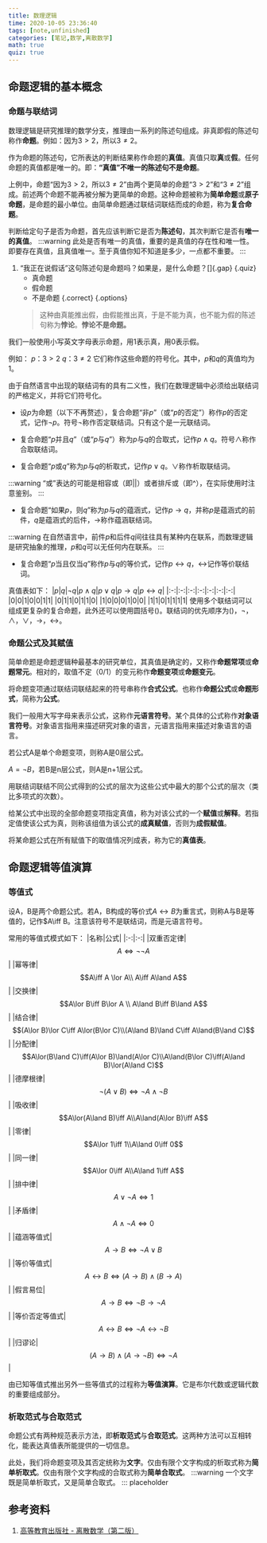```yaml
---
title: 数理逻辑
time: 2020-10-05 23:36:40
tags: [note,unfinished]
categories: [笔记,数学,离散数学]
math: true
quiz: true
---
```


## 命题逻辑的基本概念
### 命题与联结词
数理逻辑是研究推理的数学分支，推理由一系列的陈述句组成。非真即假的陈述句称作**命题**。例如：因为$3>2$，所以$3\not=2$。

作为命题的陈述句，它所表达的判断结果称作命题的**真值**。真值只取**真**或**假**。任何命题的真值都是唯一的。即：**“真值”不唯一的陈述句不是命题**。

上例中，命题“因为$3>2$，所以$3\not=2$”由两个更简单的命题“$3>2$”和“$3\not=2$”组成。前述两个命题不能再被分解为更简单的命题。这种命题被称为**简单命题**或**原子命题**，是命题的最小单位。由简单命题通过联结词联结而成的命题，称为**复合命题**。

判断给定句子是否为命题，首先应该判断它是否为**陈述句**，其次判断它是否有**唯一的真值**。
:::warning
此处是否有唯一的真值，重要的是真值的存在性和唯一性。即要存在真值，且真值唯一。至于真值你知不知道是多少，一点都不重要。
:::
1. “我正在说假话”这句陈述句是命题吗？如果是，是什么命题？[]{.gap} {.quiz}
    - 真命题
    - 假命题
    - 不是命题 {.correct}
{.options}
    > 这种由真能推出假，由假能推出真，于是不能为真，也不能为假的陈述句称为**悖论**。**悖论不是命题。**


我们一般使用小写英文字母表示命题，用1表示真，用0表示假。

例如：
$p$：$3>2$
$q$：$3\not=2$
它们称作这些命题的符号化。其中，$p$和$q$的真值均为1。

由于自然语言中出现的联结词有的具有二义性，我们在数理逻辑中必须给出联结词的严格定义，并将它们符号化。
+ 设$p$为命题（以下不再赘述），复合命题“非$p$”（或“$p$的否定”）称作$p$的否定式，记作$\lnot p$。符号$\lnot$称作否定联结词。只有这个是一元联结词。

+ 复合命题“$p$并且$q$”（或“$p$与$q$”）称为$p$与$q$的合取式，记作$p\land q$。符号$\land$称作合取联结词。

+ 复合命题“$p$或$q$”称为$p$与$q$的析取式，记作$p\lor q$。$\lor$称作析取联结词。

:::warning
“或”表达的可能是相容或（即||）或者排斥或（即^），在实际使用时注意鉴别。
:::

+ 复合命题“如果$p$，则$q$”称为$p$与$q$的蕴涵式，记作$p\to q$，并称$p$是蕴涵式的前件，$q$是蕴涵式的后件，$\to$称作蕴涵联结词。

:::warning
在自然语言中，前件$p$和后件$q$间往往具有某种内在联系，而数理逻辑是研究抽象的推理，$p$和$q$可以无任何内在联系。
:::

+ 复合命题“$p$当且仅当$q$”称作$p$与$q$的等价式，记作$p\leftrightarrow q$，$\leftrightarrow$记作等价联结词。

真值表如下：
|$p$|$q$|$\lnot q$|$p\land q$|$p\lor q$|$p\to q$|$p\leftrightarrow q$|
|:-:|:-:|:-:|:-:|:-:|:-:|:-:|
|0|0|1|0|0|1|1|
|0|1|1|0|1|1|0|
|1|0|0|0|1|0|0|
|1|1|0|1|1|1|1|
使用多个联结词可以组成更复杂的复合命题，此外还可以使用圆括号$()$。联结词的优先顺序为$()$，$\lnot$，$\land$，$\lor$，$\to$，$\leftrightarrow$。

### 命题公式及其赋值
简单命题是命题逻辑种最基本的研究单位，其真值是确定的，又称作**命题常项**或**命题常元**。相对的，取值不定（0/1）的变元称作**命题变项**或**命题变元**。

将命题变项通过联结词联结起来的符号串称作**合式公式**。也称作**命题公式**或**命题形式**，简称为**公式**。

我们一般用大写字母来表示公式，这称作**元语言符号**。某个具体的公式称作**对象语言符号**。对象语言指用来描述研究对象的语言，元语言指用来描述对象语言的语言。

若公式A是单个命题变项，则称A是0层公式。

$A=\lnot B$，若B是n层公式，则A是n+1层公式。

用联结词联结不同公式得到的公式的层次为这些公式中最大的那个公式的层次（类比多项式的次数）。

给某公式中出现的全部命题变项指定真值，称为对该公式的一个**赋值**或**解释**。若指定值使该公式为真，则称该组值为该公式的**成真赋值**，否则为**成假赋值**。

将某命题公式在所有赋值下的取值情况列成表，称为它的**真值表**。

## 命题逻辑等值演算
### 等值式
设A，B是两个命题公式。若A，B构成的等价式$A\leftrightarrow B$为重言式，则称A与B是等值的，记作$A\iff B。注意该符号不是联结词，而是元语言符号。

常用的等值式模式如下：
|名称|公式|
|:-:|:-:|
|双重否定律|$$A\iff\lnot\lnot A$$|
|幂等律|$$A\iff A \lor A\\ A\iff A\land A$$|
|交换律|$$A\lor B\iff B\lor A \\ A\land B\iff B\land A$$|
|结合律|$$(A\lor B)\lor C\iff A\lor(B\lor C)\\(A\land B)\land C\iff A\land(B\land C)$$|
|分配律|$$A\lor(B\land C)\iff(A\lor B)\land(A\lor C)\\A\land(B\lor C)\iff(A\land B)\lor(A\land C)$$|
|德摩根律|$$\lnot(A\lor B)\iff\lnot A\land\lnot B$$|
|吸收律|$$A\lor(A\land B)\iff A\\A\land(A\lor B)\iff A$$|
|零律|$$A\lor 1\iff 1\\A\land 0\iff 0$$|
|同一律|$$A\lor 0\iff A\\A\land 1\iff A$$|
|排中律|$$A\lor\lnot A\iff 1$$|
|矛盾律|$$A\land\lnot A\iff 0$$|
|蕴涵等值式|$$A\to B\iff\lnot A\lor B$$|
|等价等值式|$$A\leftrightarrow B\iff(A\to B)\land(B\to A)$$|
|假言易位|$$A\to B\iff\lnot B\to\lnot A$$|
|等价否定等值式|$$A\leftrightarrow B\iff\lnot A\leftrightarrow\lnot B$$|
|归谬论|$$(A\to B)\land(A\to\lnot B)\iff\lnot A$$|

由已知等值式推出另外一些等值式的过程称为**等值演算**。它是布尔代数或逻辑代数的重要组成部分。

### 析取范式与合取范式
命题公式有两种规范表示方法，即**析取范式**与**合取范式**。这两种方法可以互相转化，能表达真值表所能提供的一切信息。

此处，我们将命题变项及其否定统称为**文字**。仅由有限个文字构成的析取式称为**简单析取式**。仅由有限个文字构成的合取式称为**简单合取式**。
:::warning
一个文字既是简单析取式，又是简单合取式。
:::
placeholder













## 参考资料
1. [高等教育出版社 - 离散数学（第二版）](http://www.hep.edu.cn/book/details?uuid=92edf222-14a4-1000-973c-3fafc67de19c)